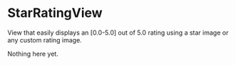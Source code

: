 # StarRatingView
View that easily displays an [0.0-5.0] out of 5.0 rating using a star image or any custom rating image.

Nothing here yet.
